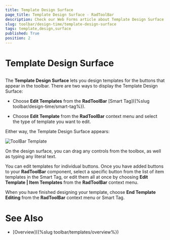 ```yaml
---
title: Template Design Surface
page_title: Template Design Surface - RadToolBar
description: Check our Web Forms article about Template Design Surface.
slug: toolbar/design-time/template-design-surface
tags: template,design,surface
published: True
position: 2
---
```


# Template Design Surface

## 

The **Template Design Surface** lets you design templates for the buttons that appear in the toolbar. There are two ways to display the Template Design Surface:

* Choose **Edit Templates** from the **RadToolBar** [Smart Tag]({%slug toolbar/design-time/smart-tag%}).

* Choose **Edit Template** from the **RadToolBar** context menu and select the type of template you want to edit.

Either way, the Template Design Surface appears:

![ToolBar Template](images/toolbar_templateforchild3.gif)

On the design surface, you can drag any controls from the toolbox, as well as typing any literal text.

You can edit templates for individual buttons. Once you have added buttons to your **RadToolBar** component, select a specific button from the list of item templates in the Smart Tag, or edit them all at once by choosing **Edit Template | Item Templates** from the **RadToolBar** context menu.

When you have finished designing your template, choose **End Template Editing** from the **RadToolBar** context menu or Smart Tag.

# See Also

 * [Overview]({%slug toolbar/templates/overview%})
